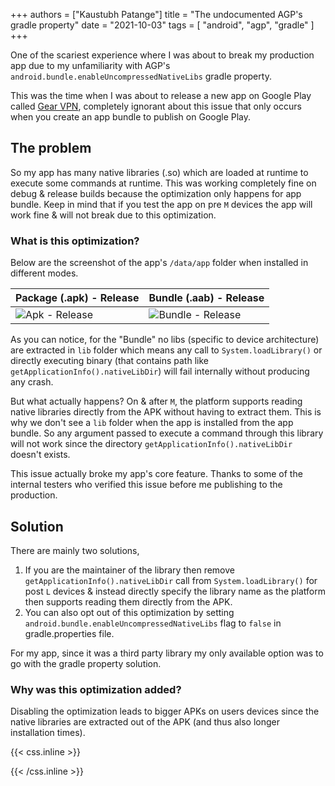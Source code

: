 +++
authors = ["Kaustubh Patange"]
title = "The undocumented AGP's gradle property"
date = "2021-10-03"
tags = [
    "android", "agp", "gradle"
]
+++

One of the scariest experience where I was about to break my production app due to my unfamiliarity with AGP's `android.bundle.enableUncompressedNativeLibs` gradle property.

<!--more-->

This was the time when I was about to release a new app on Google Play called [Gear VPN](https://play.google.com/store/apps/details?id=com.kpstv.vpn), completely ignorant about this issue that only occurs when you create an app bundle to publish on Google Play.

## The problem

So my app has many native libraries (.so) which are loaded at runtime to execute some commands at runtime. This was working completely fine on debug & release builds because the optimization only happens for app bundle. Keep in mind that if you test the app on pre `M` devices the app will work fine & will not break due to this optimization.

### What is this optimization?

Below are the screenshot of the app's `/data/app` folder when installed in different modes.

| Package (.apk) - Release                      | Bundle (.aab) - Release                         |
| --------------------------------------------- | ----------------------------------------------- |
| ![Apk - Release](/images/agp-vpn-release.png) | ![Bundle - Release](/images/agp-vpn-bundle.png) |

As you can notice, for the "Bundle" no libs (specific to device architecture) are extracted in `lib` folder which means any call to `System.loadLibrary()` or directly executing binary (that contains path like `getApplicationInfo().nativeLibDir`) will fail internally without producing any crash.

But what actually happens? On & after `M`, the platform supports reading native libraries directly from the APK without having to extract them. This is why we don't see a `lib` folder when the app is installed from the app bundle. So any argument passed to execute a command through this library will not work since the directory `getApplicationInfo().nativeLibDir` doesn't exists.

This issue actually broke my app's core feature. Thanks to some of the internal testers who verified this issue before me publishing to the production.

## Solution

There are mainly two solutions,

1. If you are the maintainer of the library then remove `getApplicationInfo().nativeLibDir` call from `System.loadLibrary()` for post `L` devices & instead directly specify the library name as the platform then supports reading them directly from the APK.
2. You can also opt out of this optimization by setting `android.bundle.enableUncompressedNativeLibs` flag to `false` in gradle.properties file.

For my app, since it was a third party library my only available option was to go with the gradle property solution.

### Why was this optimization added?

Disabling the optimization leads to bigger APKs on users devices since the native libraries are extracted out of the APK (and thus also longer installation times).

{{< css.inline >}}

<style>
    pre code, pre, code {
        white-space: pre !important;
        overflow-x: auto !important;
        word-break: keep-all !important;
        word-wrap: initial !important;
    }
    .article {
        text-align: start;
    } 
</style>

{{< /css.inline >}}
